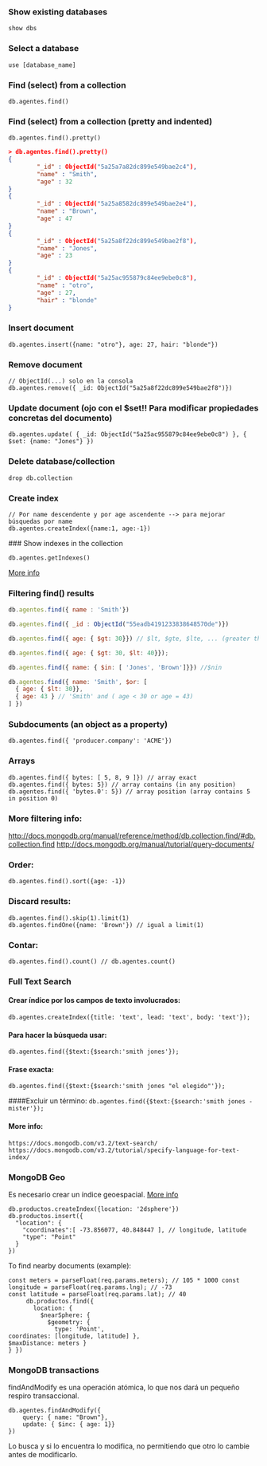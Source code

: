 
### Show existing databases
```
show dbs
```

### Select a database
```
use [database_name]
```

### Find (select) from a collection
```
db.agentes.find()
```

### Find (select) from a collection (pretty and indented)
```
db.agentes.find().pretty()
```

```json
> db.agentes.find().pretty()
{
        "_id" : ObjectId("5a25a7a82dc899e549bae2c4"),
        "name" : "Smith",
        "age" : 32
}
{
        "_id" : ObjectId("5a25a8582dc899e549bae2e4"),
        "name" : "Brown",
        "age" : 47
}
{
        "_id" : ObjectId("5a25a8f22dc899e549bae2f8"),
        "name" : "Jones",
        "age" : 23
}
{
        "_id" : ObjectId("5a25ac955879c84ee9ebe0c8"),
        "name" : "otro",
        "age" : 27,
        "hair" : "blonde"
}
```

### Insert document
```
db.agentes.insert({name: "otro"}, age: 27, hair: "blonde"})
```

### Remove document
```
// ObjectId(...) solo en la consola
db.agentes.remove({ _id: ObjectId("5a25a8f22dc899e549bae2f8")})
```

### Update document (ojo con el $set!! Para modificar propiedades concretas del documento)
```
db.agentes.update( { _id: ObjectId("5a25ac955879c84ee9ebe0c8") }, { $set: {name: "Jones"} })
```

### Delete database/collection
```
drop db.collection
```

### Create index
```
// Por name descendente y por age ascendente --> para mejorar búsquedas por name
db.agentes.createIndex({name:1, age:-1})
```

### Show indexes in the collection
```
db.agentes.getIndexes()
```

[More info](https://docs.mongodb.com/manual/reference/mongo-shell/)
### Filtering find() results
```js
db.agentes.find({ name : 'Smith'})

db.agentes.find({ _id : ObjectId("55eadb4191233838648570de")}) 

db.agentes.find({ age: { $gt: 30}}) // $lt, $gte, $lte, ... (greater than, less than, greater or equal than...)

db.agentes.find({ age: { $gt: 30, $lt: 40}});

db.agentes.find({ name: { $in: [ 'Jones', 'Brown']}}) //$nin 

db.agentes.find({ name: 'Smith', $or: [
  { age: { $lt: 30}},
  { age: 43 } // 'Smith' and ( age < 30 or age = 43)
] })
```



### Subdocuments (an object as a property)
```
db.agentes.find({ 'producer.company': 'ACME'})
```

### Arrays
```
db.agentes.find({ bytes: [ 5, 8, 9 ]}) // array exact
db.agentes.find({ bytes: 5}) // array contains (in any position)
db.agentes.find({ 'bytes.0': 5}) // array position (array contains 5 in position 0)
```

### More filtering info:

http://docs.mongodb.org/manual/reference/method/db.collection.find/#db.collection.find
http://docs.mongodb.org/manual/tutorial/query-documents/

### Order:
```
db.agentes.find().sort({age: -1}) 
```

### Discard results:
```
db.agentes.find().skip(1).limit(1)
db.agentes.findOne({name: 'Brown'}) // igual a limit(1)
```

### Contar:
```
db.agentes.find().count() // db.agentes.count()
```


### Full Text Search
#### Crear índice por los campos de texto involucrados:
`db.agentes.createIndex({title: 'text', lead: 'text', body: 'text'});`

#### Para hacer la búsqueda usar:
`db.agentes.find({$text:{$search:'smith jones'});`

#### Frase exacta:
`db.agentes.find({$text:{$search:'smith jones "el elegido"'});`

####Excluir un término:
`db.agentes.find({$text:{$search:'smith jones -mister'});`

#### More info:
`https://docs.mongodb.com/v3.2/text-search/`
`https://docs.mongodb.com/v3.2/tutorial/specify-language-for-text-index/`


### MongoDB Geo
Es necesario crear un índice geoespacial.
[More info](https://docs.mongodb.com/manual/applications/geospatial-indexes/)
```
db.productos.createIndex({location: '2dsphere'})
db.productos.insert({
  "location": {
    "coordinates":[ -73.856077, 40.848447 ], // longitude, latitude
    "type": "Point"
  }
})
```

To find nearby documents (example):
```
const meters = parseFloat(req.params.meters); // 105 * 1000 const longitude = parseFloat(req.params.lng); // -73
const latitude = parseFloat(req.params.lat); // 40
     db.productos.find({
       location: {
         $nearSphere: {
           $geometry: {
             type: 'Point',
coordinates: [longitude, latitude] },
$maxDistance: meters }
} })
```

### MongoDB transactions
findAndModify es una operación atómica, lo que nos dará un pequeño respiro transaccional.
```
db.agentes.findAndModify({
    query: { name: "Brown"},
    update: { $inc: { age: 1}}
})
```
Lo busca y si lo encuentra lo modifica, no permitiendo que otro lo cambie antes de modificarlo.
